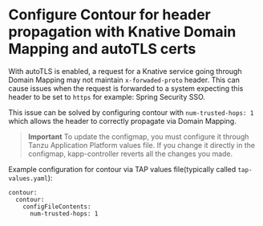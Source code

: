 # Configure Contour for header propagation with Knative Domain Mapping and autoTLS certs

With autoTLS is enabled, a request for a Knative service going through Domain Mapping may not maintain `x-forwaded-proto` header. This can cause issues when the request is forwarded to a system expecting this header to be set to `https` for example: Spring Security SSO.

This issue can be solved by configuring contour with `num-trusted-hops: 1` which allows the header to correctly propagate via Domain Mapping.

> **Important** To update the configmap, you must configure it through Tanzu Application Platform values file. 
If you change it directly in the configmap, kapp-controller reverts all the changes you made.

Example configuration for contour via TAP values file(typically called `tap-values.yaml`):

```
contour:
  contour:
    configFileContents:
      num-trusted-hops: 1
```

